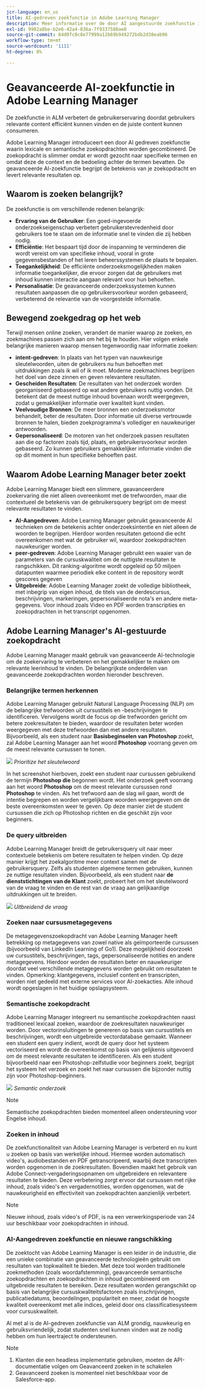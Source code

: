 ```yaml
---
jcr-language: en_us
title: AI-gedreven zoekfunctie in Adobe Learning Manager
description: Meer informatie over de door AI aangestuurde zoekfunctie in Adobe Learning Manager
exl-id: 9982a8be-b2e6-42a4-836a-7f9337588ae8
source-git-commit: 84d0fc0c8e77999a12b69b949272bdb2d38eab96
workflow-type: tm+mt
source-wordcount: '1111'
ht-degree: 0%

---
```


# Geavanceerde AI-zoekfunctie in Adobe Learning Manager

De zoekfunctie in ALM verbetert de gebruikerservaring doordat gebruikers relevante content efficiënt kunnen vinden en de juiste content kunnen consumeren.

Adobe Learning Manager introduceert een door AI gedreven zoekfunctie waarin lexicale en semantische zoekopdrachten worden gecombineerd. De zoekopdracht is slimmer omdat er wordt gezocht naar specifieke termen en omdat deze de context en de bedoeling achter de termen bevatten. De geavanceerde AI-zoekfunctie begrijpt de betekenis van je zoekopdracht en levert relevante resultaten op.

## Waarom is zoeken belangrijk?

De zoekfunctie is om verschillende redenen belangrijk:

* **Ervaring van de Gebruiker**: Een goed-ingevoerde onderzoekseigenschap verbetert gebruikerstevredenheid door gebruikers toe te staan om de informatie snel te vinden die zij hebben nodig.
* **Efficiëntie**: Het bespaart tijd door de inspanning te verminderen die wordt vereist om van specifieke inhoud, vooral in grote gegevensbestanden of het leren beheerssystemen de plaats te bepalen.
* **Toegankelijkheid**: De efficiënte onderzoeksmogelijkheden maken informatie toegankelijker, die ervoor zorgen dat de gebruikers met inhoud kunnen interactie aangaan relevant voor hun behoeften.
* **Personalisatie**: De geavanceerde onderzoekssystemen kunnen resultaten aanpassen die op gebruikersvoorkeur worden gebaseerd, verbeterend de relevantie van de voorgestelde informatie.

## Bewegend zoekgedrag op het web

Terwijl mensen online zoeken, verandert de manier waarop ze zoeken, en zoekmachines passen zich aan om het bij te houden. Hier volgen enkele belangrijke manieren waarop mensen tegenwoordig naar informatie zoeken:

* **intent-gedreven**: In plaats van het typen van nauwkeurige sleutelwoorden, uiten de gebruikers nu hun behoeften met uitdrukkingen zoals ik wil of ik moet. Moderne zoekmachines begrijpen het doel van deze zinnen en geven relevantere resultaten.
* **Gescheiden Resultaten**: De resultaten van het onderzoek worden georganiseerd gebaseerd op wat andere gebruikers nuttig vonden. Dit betekent dat de meest nuttige inhoud bovenaan wordt weergegeven, zodat u gemakkelijker informatie over kwaliteit kunt vinden.
* **Veelvoudige Bronnen**: De meer bronnen een onderzoeksmotor behandelt, beter de resultaten. Door informatie uit diverse vertrouwde bronnen te halen, bieden zoekprogramma&#39;s vollediger en nauwkeuriger antwoorden.
* **Gepersonaliseerd**: De motoren van het onderzoek passen resultaten aan die op factoren zoals tijd, plaats, en gebruikersvoorkeur worden gebaseerd. Zo kunnen gebruikers gemakkelijker informatie vinden die op dit moment in hun specifieke behoeften past.

## Waarom Adobe Learning Manager beter zoekt

Adobe Learning Manager biedt een slimmere, geavanceerdere zoekervaring die niet alleen overeenkomt met de trefwoorden, maar die contextueel de betekenis van de gebruikersquery begrijpt om de meest relevante resultaten te vinden.

* **AI-Aangedreven**: Adobe Learning Manager gebruikt geavanceerde AI technieken om de betekenis achter onderzoeksintentie en niet alleen de woorden te begrijpen. Hierdoor worden resultaten getoond die echt overeenkomen met wat de gebruiker wil, waardoor zoekopdrachten nauwkeuriger worden.
* **peer-gedreven**: Adobe Learning Manager gebruikt een waaier van de parameters van de cursuskwaliteit om de nuttigste resultaten te rangschikken. Dit ranking-algoritme wordt opgeleid op 50 miljoen datapunten waarmee periodiek elke content in de repository wordt gescores gegeven
* **Uitgebreide**: Adobe Learning Manager zoekt de volledige bibliotheek, met inbegrip van eigen inhoud, de titels van de derdescursus, beschrijvingen, markeringen, gepersonaliseerde nota&#39;s en andere meta-gegevens. Voor inhoud zoals Video en PDF worden transcripties en zoekopdrachten in het transcript opgenomen.

## Adobe Learning Manager&#39;s AI-gestuurde zoekopdracht

Adobe Learning Manager maakt gebruik van geavanceerde AI-technologie om de zoekervaring te verbeteren en het gemakkelijker te maken om relevante leerinhoud te vinden. De belangrijkste onderdelen van geavanceerde zoekopdrachten worden hieronder beschreven.

### Belangrijke termen herkennen

Adobe Learning Manager gebruikt Natural Language Processing (NLP) om de belangrijke trefwoorden uit cursustitels en -beschrijvingen te identificeren. Vervolgens wordt de focus op die trefwoorden gericht om betere zoekresultaten te bieden, waardoor de resultaten beter worden weergegeven met deze trefwoorden dan met andere resultaten. Bijvoorbeeld, als een student naar **Basisbeginselen van Photoshop** zoekt, zal Adobe Learning Manager aan het woord **Photoshop** voorrang geven om de meest relevante cursussen te tonen.

![](assets/search-2.png)
_Prioritize het sleutelwoord_

In het screenshot hierboven, zoekt een student naar cursussen gebruikend de termijn **Photoshop die** begonnen wordt. Het onderzoek geeft voorrang aan het woord **Photoshop** om de meest relevante cursussen rond **Photoshop** te vinden. Als het trefwoord aan de slag wil gaan, wordt de intentie begrepen en worden vergelijkbare woorden weergegeven om de beste overeenkomsten weer te geven. Op deze manier ziet de student cursussen die zich op Photoshop richten en die geschikt zijn voor beginners.

### De query uitbreiden

Adobe Learning Manager breidt de gebruikersquery uit naar meer contextuele betekenis om betere resultaten te helpen vinden. Op deze manier krijgt het zoekalgoritme meer context samen met de gebruikersquery. Zelfs als studenten algemene termen gebruiken, kunnen ze nuttige resultaten vinden. Bijvoorbeeld, als een student naar **de dienststichtingen van de Klant** zoekt, probeert het om het sleutelwoord van de vraag te vinden en de rest van de vraag aan gelijkaardige uitdrukkingen uit te breiden.

![](assets/search-1.png)
_Uitbreidend de vraag_

### Zoeken naar cursusmetagegevens

De metagegevenszoekopdracht van Adobe Learning Manager heeft betrekking op metagegevens van zowel native als geïmporteerde cursussen (bijvoorbeeld van LinkedIn Learning of Go1). Deze mogelijkheid doorzoekt uw cursustitels, beschrijvingen, tags, gepersonaliseerde notities en andere metagegevens. Hierdoor worden de resultaten beter en nauwkeuriger doordat veel verschillende metagegevens worden gebruikt om resultaten te vinden.
Opmerking: klantgegevens, inclusief content en transcripten, worden niet gedeeld met externe services voor AI-zoekacties. Alle inhoud wordt opgeslagen in het huidige opslagsysteem.

### Semantische zoekopdracht

Adobe Learning Manager integreert nu semantische zoekopdrachten naast traditioneel lexicaal zoeken, waardoor de zoekresultaten nauwkeuriger worden. Door vectorinsluitingen te genereren op basis van cursustitels en beschrijvingen, wordt een uitgebreide vectordatabase gemaakt. Wanneer een student een query indient, wordt de query door het systeem vectoriseerd en wordt de overeenkomst op basis van gelijkenis uitgevoerd om de meest relevante resultaten te identificeren. Als een student bijvoorbeeld naar een Photoshop-zelfstudie voor beginners zoekt, begrijpt het systeem het verzoek en zoekt het naar cursussen die bijzonder nuttig zijn voor Photoshop-beginners.

![](assets/semantic-search.png)
_Semantic onderzoek_

>[!NOTE]
>
>Semantische zoekopdrachten bieden momenteel alleen ondersteuning voor Engelse inhoud.

### Zoeken in inhoud

De zoekfunctionaliteit van Adobe Learning Manager is verbeterd en nu kunt u zoeken op basis van werkelijke inhoud. Hiermee worden automatisch video&#39;s, audiobestanden en PDF getranscripeerd, waarbij deze transcripten worden opgenomen in de zoekresultaten. Bovendien maakt het gebruik van Adobe Connect-vergaderingsopnamen om uitgebreidere en relevantere resultaten te bieden. Deze verbetering zorgt ervoor dat cursussen met rijke inhoud, zoals video&#39;s en vergadernotities, worden opgenomen, wat de nauwkeurigheid en effectiviteit van zoekopdrachten aanzienlijk verbetert.

>[!NOTE]
>
>Nieuwe inhoud, zoals video&#39;s of PDF, is na een verwerkingsperiode van 24 uur beschikbaar voor zoekopdrachten in inhoud.

### AI-Aangedreven zoekfunctie en nieuwe rangschikking

De zoektocht van Adobe Learning Manager is een leider in de industrie, die een unieke combinatie van geavanceerde technologieën gebruikt om resultaten van topkwaliteit te bieden. Met deze tool worden traditionele zoekmethoden (zoals woordafstemming), geavanceerde semantische zoekopdrachten en zoekopdrachten in inhoud gecombineerd om uitgebreide resultaten te bereiken. Deze resultaten worden gerangschikt op basis van belangrijke cursuskwaliteitsfactoren zoals inschrijvingen, publicatiedatums, beoordelingen, populariteit en meer, zodat de hoogste kwaliteit overeenkomt met alle indices, geleid door ons classificatiesysteem voor cursuskwaliteit.

Al met al is de AI-gedreven zoekfunctie van ALM grondig, nauwkeurig en gebruiksvriendelijk, zodat studenten snel kunnen vinden wat ze nodig hebben om hun leertraject te ondersteunen.


>[!NOTE]
>
>1. Klanten die een headless implementatie gebruiken, moeten de API-documentatie volgen om Geavanceerd zoeken in te schakelen
>2. Geavanceerd zoeken is momenteel niet beschikbaar voor de Salesforce-app.
